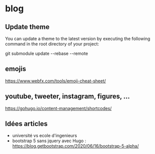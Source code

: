 # blog

## Update theme
You can update a theme to the latest version by executing the following command in the root directory of your project:

git submodule update --rebase --remote

## emojis

https://www.webfx.com/tools/emoji-cheat-sheet/

## youtube, tweeter, instagram, figures, ...

https://gohugo.io/content-management/shortcodes/

## Idées articles

- université vs ecole d'ingenieurs
- bootstrap 5 sans jquery avec Hugo : https://blog.getbootstrap.com/2020/06/16/bootstrap-5-alpha/